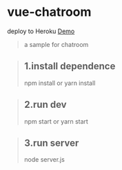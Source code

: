 # vue-chatroom

deploy to Heroku
[Demo](https://heimerchatroom.herokuapp.com/#/)

> a sample for chatroom

> ## 1.install dependence
> npm install
> or
> yarn install

> ## 2.run dev
> npm start
> or
> yarn start

> ## 3.run server
> node server.js
